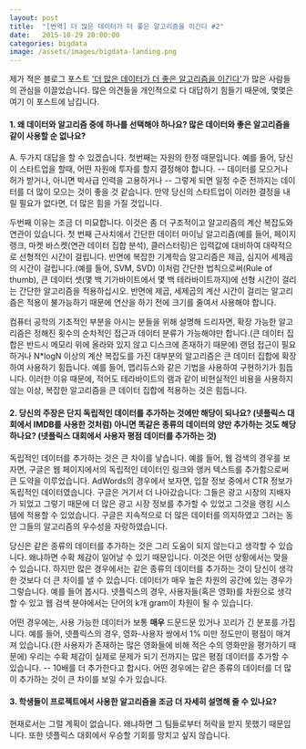 ```yaml
---
layout: post
title:  "[번역] 더 많은 데이터가 더 좋은 알고리즘을 이긴다 #2"
date:   2015-10-29 20:00:00
categories: bigdata
image: /assets/images/bigdata-landing.png
---
```

제가 적은 블로그 포스트 ['더 많은 데이터가 더 좋은 알고리즘을 이긴다'](http://anand.typepad.com/datawocky/2008/03/more-data-usual.html)가 많은 사람들의 관심을 이끌었습니다. 많은 의견들을 개인적으로 다 대답하기 힘들기 때문에, 몇몇은 여기 이 포스트에 남깁니다.

#### 1. 왜 데이터와 알고리즘 중에 하나를 선택해야 하나요? 많은 데이터와 좋은 알고리즘을 **같이** 사용할 순 없나요?

A. 두가지 대답을 할 수 있겠습니다. 첫번째는 자원의 한정 때문입니다. 예를 들어, 당신이 스타트업을 할때, 어떤 자원에 투자를 할지 결정해야 합니다. -- 데이터를 모으거나 허가 받거나, 아니면 박사급 인력을 고용하거나 -- 그렇게 되면 일정 수준 전까지는 데이터를 더 많이 모으는 것이 좋을 것 같습니다. 만약 당신의 스타트업이 이러한 결정을 내릴 필요가 없다면, 더 많은 힘을 가질 것입니다.

두번째 이유는 조금 더 미묘합니다. 이것은 좀 더 구조적이고 알고리즘의 계산 복잡도와 연관이 있습니다. 첫 번째 근사치에서 간단한 데이터 마이닝 알고리즘(예를 들어, 페이지 랭크, 마켓 바스켓(연관 데이터 집합 분석), 클러스터링)은 입력값에 대비하여 대략적으로 선형적인 시간이 걸립니다. 반면에 복잡한 기계학습 알고리즘은 제곱, 심지어 세제곱의 시간이 걸립니다.(예를 들어, SVM, SVD) 이처럼 간단한 법칙으로써(Rule of thumb), 큰 데이터 셋(몇 백 기가바이트에서 몇 백 테라바이트까지)에 선형 시간이 걸리는 간단한 알고리즘을 적용하십시오. 반면에 제곱, 세제곱의 계산 시간이 걸리는 알고리즘은 적용이 불가능하기 때문에 연산을 하기 전에 크기를 줄여서 사용해야 합니다.

컴퓨터 공학의 기초적인 부분을 아시는 분들을 위해 설명해 드리자면, 확장 가능한 알고리즘은 정해진 횟수의 순차적인 접근과 데이터 분류가 가능해야만 합니다.(큰 데이터 집합은 반드시 메모리 위에 올라와 있지 않고 디스크에 존재하기 때문에) 랜덤 접근이 필요하거나 N\*logN 이상의 계산 복잡도를 가진 대부분의 알고리즘은 큰 데이터 집합에 확장하여 사용하기 힘듭니다. 예를 들어, 맵리듀스와 같은 기법을 사용하여 구현하기가 힘듭니다. 이러한 이유 때문에, 적어도 테라바이트의 램과 같이 비현실적인 비용을 사용하지 않는 이상, 복잡한 알고리즘을 큰 데이터 집합에 적용하는 것은 힘듭니다.

#### 2. 당신의 주장은 단지 독립적인 데이터를 추가하는 것에만 해당이 되나요? (넷플릭스 대회에서 IMDB를 사용한 것처럼) 아니면 똑같은 종류의 데이터의 양만 추가하는 것도 해당하나요? (넷플릭스 대회에서 사용자 평점 데이터를 추가하는 것)

독립적인 데이터를 추가하는 것은 큰 차이를 낳습니다. 예를 들어, 웹 검색의 경우를 보자면, 구글은 웹 페이지에서의 독립적인 데이터인 링크와 앵커 텍스트를 추가함으로써 큰 도약을 이루었습니다. AdWords의 경우에서 보자면, 입찰 정보 중에서 CTR 정보가 독립적인 데이터였습니다. 구글은 거기서 더 나아갔습니다: 그들은 광고 시장의 지배자가 되었고 그렇기 때문에 더 많은 광고 시장 정보를 추가할 수 있었고 그것을 랭킹 시스템에 적용할 수 있었습니다. 구글은 지속적으로 더 많은 데이터를 의지하였고 그러는 동안 그들의
알고리즘의 우수성을 자랑하였습니다.

당신은 같은 종류의 데이터를 추가하는 것은 그리 도움이 되지 않는다고 생각할 수 있습니다. 왜냐하면 수확 체감이 일어날 수 있기 때문입니다. 이것은 어떤 상황에서는 맞을 수 있습니다. 하지만 많은 경우에서는 같은 종류의 데이터를 추가하는 것이 당신이 생각한 것보다 더 큰 차이를 낼 수 있습니다. 데이터가 매우 높은 차원의 공간에 있는 경우가 그렇습니다. 예를 들어 봅시다. 넷플릭스의 경우, 사용자들(혹은 영화)를 차원으로 생각할 수 있고 웹 검색 분야에서는 단어의 k개 gram이 차원이 될 수 있습니다.

어떤 경우에는, 사용 가능한 데이터가 보통 **매우** 드문드문 있거나 꼬리가 긴 분포를 가집니다. 예를 들어, 넷플릭스의 경우, 영화-사용자 쌍에서 1% 미만 정도만이 평점이 매겨져 있습니다.(한 사용자가 존재하는 많은 영화들에 비해 적은 수의 영화만을 평가하기 때문에) 우리는 수확 체감이 실제로 문제가 되기 전까지는 많은 평점 데이터를 추가할 수 있습니다. -- 10배를 더 추가한다고 합시다. 어떤 경우에는 같은 종류의 데이터를 더 많이 추가하는 것이 큰 차이를 보일 수가 있습니다.

#### 3. 학생들이 프로젝트에서 사용한 알고리즘을 조금 더 자세히 설명해 줄 수 있나요?

현재로서는 그럴 계획이 없습니다. 왜냐하면 그 팀들로부터 허락을 받지 못했기 때문입니다. 또한 넷플릭스 대회에서 우승할 기회를 망치고 싶지 않습니다.
